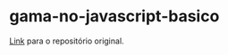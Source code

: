# gama-no-javascript-basico

[Link](https://github.com/jcbombardelli/gama-no-javascript-basico) para o repositório original.
